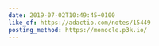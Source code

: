 ```yaml
---
date: 2019-07-02T10:49:45+0100
like_of: https://adactio.com/notes/15449
posting_method: https://monocle.p3k.io/
---
```

